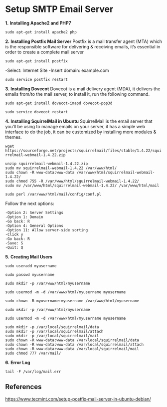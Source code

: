 # Setup SMTP Email Server 

**1.** **Installing Apache2 and PHP7**

``` sudo apt-get install apache2 php ```

**2.** **Installing Postfix Mail Server**
Postfix is a mail transfer agent (MTA) which is the responsible software for delivering & receiving emails, it’s essential in order to create a complete mail server

``` sudo apt-get install postfix ```

  -Select: Internet Site
  -Insert domain: example.com

``` sudo service postfix restart ```

**3.** **Installing Dovecot**
Dovecot is a mail delivery agent (MDA), it delivers the emails from/to the mail server, to install it, run the following command.

``` sudo apt-get install dovecot-imapd dovecot-pop3d ```

``` sudo service dovecot restart ```

**4.** **Installing SquirrelMail in Ubuntu**
SquirrelMail is the email server that you’ll be using to manage emails on your server, it has a simple web interface to do the job, it can be customized by installing more modules & themes.

``` wget https://sourceforge.net/projects/squirrelmail/files/stable/1.4.22/squirrelmail-webmail-1.4.22.zip ```

    unzip squirrelmail-webmail-1.4.22.zip
    sudo mv squirrelmail-webmail-1.4.22 /var/www/html/ 
    sudo chown -R www-data:www-data /var/www/html/squirrelmail-webmail-1.4.22/ 
    sudo chmod 755 -R /var/www/html/squirrelmail-webmail-1.4.22/  
    sudo mv /var/www/html/squirrelmail-webmail-1.4.22/ /var/www/html/mail

``` sudo perl /var/www/html/mail/config/conf.pl ```

Follow the next options:

    -Option 2: Server Settings
    -Option 1: Domain
    -Go back: R
    -Option 4: General Options
    -Option 11: Allow server-side sorting
    -Click y
    -Go back: R
    -Save: S
    -Quit: Q

**5.** **Creating Mail Users**

``` sudo useradd myusername ```

``` sudo passwd myusername ```

``` sudo mkdir -p /var/www/html/myusername ```

``` sudo usermod -m -d /var/www/html/myusername myusername ```

``` sudo chown -R myusername:myusername /var/www/html/myusername ```

``` sudo mkdir -p /var/www/html/myusername ```

``` sudo usermod -m -d /var/www/html/myusername myusername ```

    sudo mkdir -p /var/local/squirrelmail/data
    sudo mkdir -p /var/local/squirrelmail/attach
    sudo mkdir -p /var/local/squirrelmail/mail
    sudo chown -R www-data:www-data /var/local/squirrelmail/data
    sudo chown -R www-data:www-data /var/local/squirrelmail/attach
    sudo chown -R www-data:www-data /var/local/squirrelmail/mail
    sudo chmod 777 /var/mail/

**6.** **Error Log**

``` tail -F /var/log/mail.err ```

## References
https://www.tecmint.com/setup-postfix-mail-server-in-ubuntu-debian/

